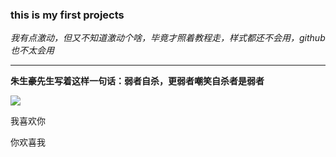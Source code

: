 <!DOCTYPE HTML>
<html>
<head>
<mete charset="utf-8">
</head>
<body>
<h3>this is my first projects</h3>
<p><em>我有点激动，但又不知道激动个啥，毕竟才照着教程走，样式都还不会用，github也不太会用</em></p>
<hr>
<p><b>朱生豪先生写着这样一句话：弱者自杀，更弱者嘲笑自杀者是弱者</b></p>
<img src="E:\胡冬平\ps\小爽 (1).jpg">
<p>我喜欢你</p>
<p><bdo dir="rtl">我喜欢你</p>
</body>
</html>


